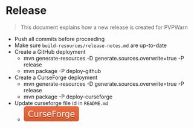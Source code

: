 # Release

> This document explains how a new release is created for PVPWarn

* Push all commits before proceeding
* Make sure `build-resources/release-notes.md` are up-to-date
* Create a GitHub deployment
  * mvn generate-resources -D generate.sources.overwrite=true -P release
  * mvn package -P deploy-github
* Create a CurseForge deployment
  * mvn generate-resources -D generate.sources.overwrite=true -P release
  * mvn package -P deploy-curseforge
* Update curseforge file id in `README.md`
  * [![](docs/curseforge.svg)](https://curseforge.overwolf.com/?addonId=[addon-id]&fileId=[file-id])
